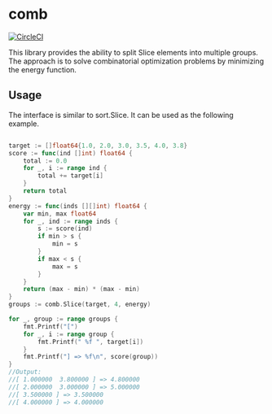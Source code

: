 # comb

[![CircleCI](https://circleci.com/gh/mashiike/rating.svg?style=svg)](https://circleci.com/gh/mashiike/rating)

This library provides the ability to split Slice elements into multiple groups.  
The approach is to solve combinatorial optimization problems by minimizing the energy function.  

## Usage
The interface is similar to sort.Slice. It can be used as the following example.
```go

target := []float64{1.0, 2.0, 3.0, 3.5, 4.0, 3.8}
score := func(ind []int) float64 {
	total := 0.0
	for _, i := range ind {
		total += target[i]
	}
	return total
}
energy := func(inds [][]int) float64 {
	var min, max float64
	for _, ind := range inds {
		s := score(ind)
		if min > s {
			min = s
		}
		if max < s {
			max = s
		}
	}
	return (max - min) * (max - min)
}
groups := comb.Slice(target, 4, energy)

for _, group := range groups {
	fmt.Printf("[")
	for _, i := range group {
		fmt.Printf(" %f ", target[i])
	}
	fmt.Printf("] => %f\n", score(group))
}
//Output:
//[ 1.000000  3.800000 ] => 4.800000
//[ 2.000000  3.000000 ] => 5.000000
//[ 3.500000 ] => 3.500000
//[ 4.000000 ] => 4.000000
```

